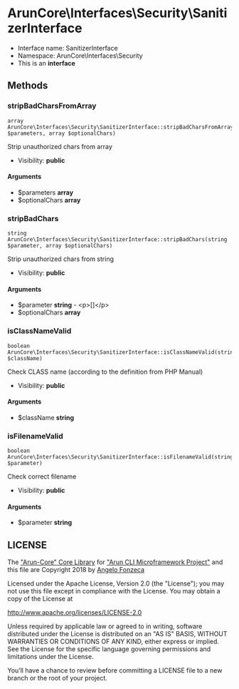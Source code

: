 ArunCore\Interfaces\Security\SanitizerInterface
===============






* Interface name: SanitizerInterface
* Namespace: ArunCore\Interfaces\Security
* This is an **interface**






Methods
-------


### stripBadCharsFromArray

    array ArunCore\Interfaces\Security\SanitizerInterface::stripBadCharsFromArray(array $parameters, array $optionalChars)

Strip unauthorized chars from array



* Visibility: **public**


#### Arguments
* $parameters **array**
* $optionalChars **array**



### stripBadChars

    string ArunCore\Interfaces\Security\SanitizerInterface::stripBadChars(string $parameter, array $optionalChars)

Strip unauthorized chars from string



* Visibility: **public**


#### Arguments
* $parameter **string** - &lt;p&gt;[]&lt;/p&gt;
* $optionalChars **array**



### isClassNameValid

    boolean ArunCore\Interfaces\Security\SanitizerInterface::isClassNameValid(string $className)

Check CLASS name (according to the definition from PHP Manual)



* Visibility: **public**


#### Arguments
* $className **string**



### isFilenameValid

    boolean ArunCore\Interfaces\Security\SanitizerInterface::isFilenameValid(string $parameter)

Check correct filename



* Visibility: **public**


#### Arguments
* $parameter **string**




LICENSE
-------

The ["Arun-Core" Core Library](https://github.com/afonzeca/arun-core) for ["Arun CLI Microframework Project"](https://github.com/afonzeca/arun) and this file are Copyright 2018 by [Angelo Fonzeca](https://www.linkedin.com/in/angelo-f-1806868/)

Licensed under the Apache License, Version 2.0 (the "License"); you may not use this file except in compliance with the License. You may obtain a copy of the License at

http://www.apache.org/licenses/LICENSE-2.0

Unless required by applicable law or agreed to in writing, software distributed under the License is distributed on an "AS IS" BASIS, WITHOUT WARRANTIES OR CONDITIONS OF ANY KIND, either express or implied. See the License for the specific language governing permissions and limitations under the License.

You’ll have a chance to review before committing a LICENSE file to a new branch or the root of your project.
